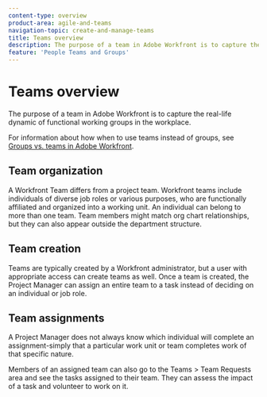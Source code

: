 ```yaml
---
content-type: overview
product-area: agile-and-teams
navigation-topic: create-and-manage-teams
title: Teams overview
description: The purpose of a team in Adobe Workfront is to capture the real-life dynamic of functional working groups in the workplace.
feature: 'People Teams and Groups'
---
```


# Teams overview

The purpose of a team in Adobe Workfront is to capture the real-life dynamic of functional working groups in the workplace.

For information about how when to use teams instead of groups, see [Groups vs. teams in Adobe Workfront](../../people-teams-and-groups/work-with-groups-and-teams/understanding-differences-and-similarities-between-groups-and-teams.md).

## Team organization

A Workfront Team differs from a project team. Workfront teams include individuals of diverse job roles or various purposes, who are functionally affiliated and organized into a working unit. An individual can belong to more than one team. Team members might match org chart relationships, but they can also appear outside the department structure.

## Team creation

Teams are typically created by a Workfront administrator, but a user with appropriate access can create teams as well.&nbsp;Once a team is created, the Project Manager can assign an entire team to a task instead of deciding on an individual or job role.

## Team assignments

A Project Manager does not always know which individual will complete an assignment-simply that a particular work unit or team&nbsp;completes work of that specific nature.

Members of an assigned team can also go to the Teams > Team Requests area and see the tasks assigned to their team. They can assess the impact of a task and volunteer to work on it.

